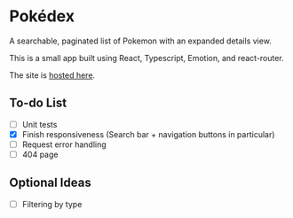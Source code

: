 # Pokédex

A searchable, paginated list of Pokemon with an expanded details view.

This is a small app built using React, Typescript, Emotion, and react-router.

The site is [hosted here](https://adrian-pokedex.netlify.com/).

## To-do List
- [ ] Unit tests
- [x] Finish responsiveness (Search bar + navigation buttons in particular)
- [ ] Request error handling
- [ ] 404 page

## Optional Ideas
- [ ] Filtering by type